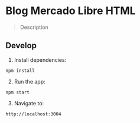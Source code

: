 # Blog Mercado Libre HTML

> Description

## Develop

1) Install dependencies:
```
npm install
```

2) Run the app:

```
npm start
```

3) Navigate to:
```
http://localhost:3004
```
